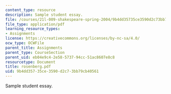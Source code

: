 ```yaml
---
content_type: resource
description: Sample student essay.
file: /courses/21l-009-shakespeare-spring-2004/9b4dd35735ce3590d2c73bb79cb40561_rosenberg.pdf
file_type: application/pdf
learning_resource_types:
- Assignments
license: https://creativecommons.org/licenses/by-nc-sa/4.0/
ocw_type: OCWFile
parent_title: Assignments
parent_type: CourseSection
parent_uid: eb04e9c4-2e58-5737-94cc-51ac8607e8c8
resourcetype: Document
title: rosenberg.pdf
uid: 9b4dd357-35ce-3590-d2c7-3bb79cb40561
---
```

Sample student essay.